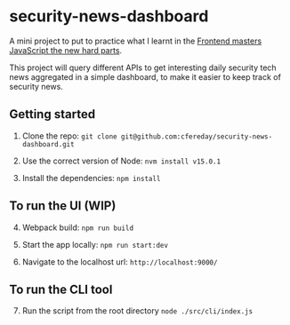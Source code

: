 # security-news-dashboard

A mini project to put to practice what I learnt in the [Frontend masters JavaScript the new hard parts](https://github.com/cfereday/js-the-new-hard-parts).

This project will query different APIs to get interesting daily security tech news aggregated in a simple dashboard, to make it easier to keep track of security news.

## Getting started
1. Clone the repo:
`git clone git@github.com:cfereday/security-news-dashboard.git`

2. Use the correct version of Node:
`nvm install v15.0.1`

3. Install the dependencies:
`npm install`

## To run the UI (WIP)
4. Webpack build:
`npm run build`

5. Start the app locally:
`npm run start:dev`

6. Navigate to the localhost url:
`http://localhost:9000/`

## To run the CLI tool
7. Run the script from the root directory
`node ./src/cli/index.js`
